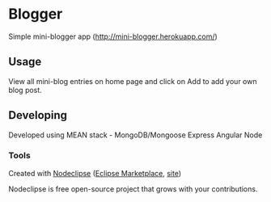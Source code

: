 

# Blogger
Simple mini-blogger app (http://mini-blogger.herokuapp.com/)


## Usage
View all mini-blog entries on home page and click on Add to add your own blog post.


## Developing
Developed using MEAN stack - MongoDB/Mongoose Express Angular Node


### Tools

Created with [Nodeclipse](https://github.com/Nodeclipse/nodeclipse-1)
 ([Eclipse Marketplace](http://marketplace.eclipse.org/content/nodeclipse), [site](http://www.nodeclipse.org))   

Nodeclipse is free open-source project that grows with your contributions.
